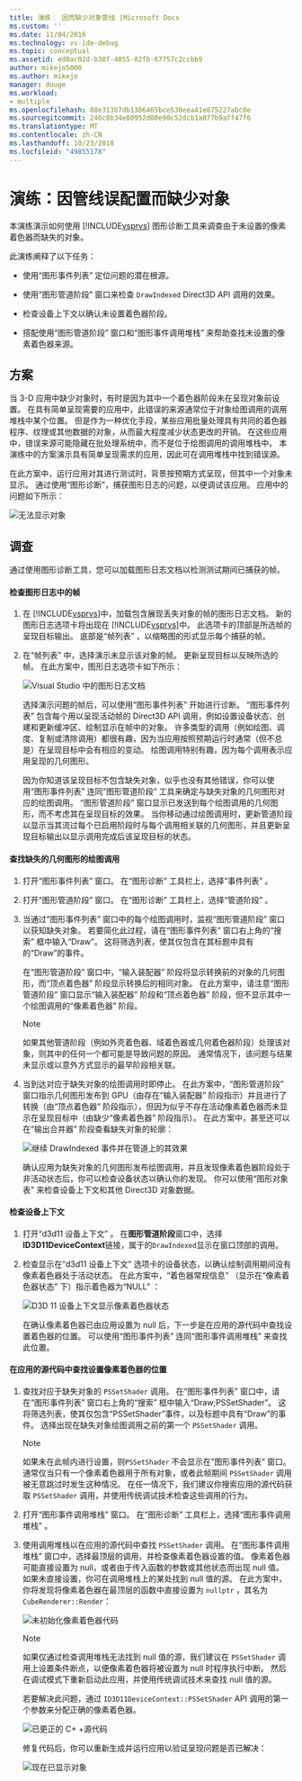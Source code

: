 ```yaml
---
title: 演练： 因而缺少对象管线 |Microsoft Docs
ms.custom: ''
ms.date: 11/04/2016
ms.technology: vs-ide-debug
ms.topic: conceptual
ms.assetid: ed8ac02d-b38f-4055-82fb-67757c2ccbb9
author: mikejo5000
ms.author: mikejo
manager: douge
ms.workload:
- multiple
ms.openlocfilehash: 88e313b7db1306465bce530eea41e875227abc0e
ms.sourcegitcommit: 240c8b34e80952d00e90c52dcb1a077b9aff47f6
ms.translationtype: MT
ms.contentlocale: zh-CN
ms.lasthandoff: 10/23/2018
ms.locfileid: "49855178"
---
```

# <a name="walkthrough-missing-objects-due-to-misconfigured-pipeline"></a>演练：因管线误配置而缺少对象
本演练演示如何使用 [!INCLUDE[vsprvs](../../code-quality/includes/vsprvs_md.md)] 图形诊断工具来调查由于未设置的像素着色器而缺失的对象。  
  
 此演练阐释了以下任务：  
  
-   使用“图形事件列表”  定位问题的潜在根源。  
  
-   使用“图形管道阶段”  窗口来检查 `DrawIndexed` Direct3D API 调用的效果。  
  
-   检查设备上下文以确认未设置着色器阶段。  
  
-   搭配使用“图形管道阶段”  窗口和“图形事件调用堆栈”  来帮助查找未设置的像素着色器来源。  
  
## <a name="scenario"></a>方案  
 当 3-D 应用中缺少对象时，有时是因为其中一个着色器阶段未在呈现对象前设置。 在具有简单呈现需要的应用中，此错误的来源通常位于对象绘图调用的调用堆栈中某个位置。 但是作为一种优化手段，某些应用批量处理具有共同的着色器程序、纹理或其他数据的对象，从而最大程度减少状态更改的开销。 在这些应用中，错误来源可能隐藏在批处理系统中，而不是位于绘图调用的调用堆栈中。 本演练中的方案演示具有简单呈现需求的应用，因此可在调用堆栈中找到错误源。  
  
 在此方案中，运行应用对其进行测试时，背景按预期方式呈现，但其中一个对象未显示。 通过使用“图形诊断”，捕获图形日志的问题，以便调试该应用。 应用中的问题如下所示：  
  
 ![无法显示对象](media/gfx_diag_demo_misconfigured_pipeline_problem.png "gfx_diag_demo_misconfigured_pipeline_problem")  
  
## <a name="investigation"></a>调查  
 通过使用图形诊断工具，您可以加载图形日志文档以检测测试期间已捕获的帧。  
  
#### <a name="to-examine-a-frame-in-a-graphics-log"></a>检查图形日志中的帧  
  
1. 在 [!INCLUDE[vsprvs](../../code-quality/includes/vsprvs_md.md)]中，加载包含展现丢失对象的帧的图形日志文档。 新的图形日志选项卡将出现在 [!INCLUDE[vsprvs](../../code-quality/includes/vsprvs_md.md)]中。 此选项卡的顶部是所选帧的呈现目标输出。 底部是“帧列表” ，以缩略图的形式显示每个捕获的帧。  
  
2. 在“帧列表” 中，选择演示未显示该对象的帧。 更新呈现目标以反映所选的帧。 在此方案中，图形日志选项卡如下所示：  
  
    ![Visual Studio 中的图形日志文档](media/gfx_diag_demo_misconfigured_pipeline_step_1.png "gfx_diag_demo_misconfigured_pipeline_step_1")  
  
   选择演示问题的帧后，可以使用“图形事件列表” 开始进行诊断。 “图形事件列表”  包含每个用以呈现活动帧的 Direct3D API 调用，例如设置设备状态、创建和更新缓冲区、绘制显示在帧中的对象。 许多类型的调用（例如绘图、调度、复制或清除调用）都很有趣，因为当应用按照预期运行时通常（但不总是）在呈现目标中会有相应的变动。 绘图调用特别有趣，因为每个调用表示应用呈现的几何图形。  
  
   因为你知道该呈现目标不包含缺失对象，似乎也没有其他错误，你可以使用“图形事件列表”  连同“图形管道阶段”  工具来确定与缺失对象的几何图形对应的绘图调用。 “图形管道阶段”  窗口显示已发送到每个绘图调用的几何图形，而不考虑其在呈现目标的效果。 当你移动通过绘图调用时，更新管道阶段以显示当其流过每个已启用阶段时与每个调用相关联的几何图形，并且更新呈现目标输出以显示调用完成后该呈现目标的状态。  
  
#### <a name="to-find-the-draw-call-for-the-missing-geometry"></a>查找缺失的几何图形的绘图调用  
  
1. 打开“图形事件列表”  窗口。 在“图形诊断”  工具栏上，选择“事件列表” 。  
  
2. 打开“图形管道阶段”  窗口。 在“图形诊断”  工具栏上，选择“管道阶段” 。  
  
3. 当通过“图形事件列表”  窗口中的每个绘图调用时，监视“图形管道阶段”  窗口以获知缺失对象。 若要简化此过程，请在“图形事件列表”  窗口右上角的“搜索”  框中输入“Draw”。 这将筛选列表，使其仅包含在其标题中具有的“Draw”的事件。  
  
    在“图形管道阶段”  窗口中，“输入装配器”  阶段将显示转换前的对象的几何图形，而“顶点着色器”  阶段显示转换后的相同对象。 在此方案中，请注意“图形管道阶段”  窗口显示“输入装配器”  阶段和“顶点着色器”   阶段，但不显示其中一个绘图调用的“像素着色器”  阶段。  
  
   > [!NOTE]
   >  如果其他管道阶段（例如外壳着色器、域着色器或几何着色器阶段）处理该对象，则其中的任何一个都可能是导致问题的原因。 通常情况下，该问题与结果未显示或以意外方式显示的最早阶段相关联。  
  
4. 当到达对应于缺失对象的绘图调用时即停止。 在此方案中，“图形管道阶段”  窗口指示几何图形发布到 GPU（由存在“输入装配器”  阶段指示）并且进行了转换（由“顶点着色器”  阶段指示），但因为似乎不存在活动像素着色器而未显示在呈现目标中（由缺少“像素着色器”  阶段指示）。 在此方案中，甚至还可以在“输出合并器”  阶段查看缺失对象的轮廓：  
  
    ![继续 DrawIndexed 事件并在管道上的其效果](media/gfx_diag_demo_misconfigured_pipeline_step_2.png "gfx_diag_demo_misconfigured_pipeline_step_2")  
  
   确认应用为缺失对象的几何图形发布绘图调用，并且发现像素着色器阶段处于非活动状态后，你可以检查设备状态以确认你的发现。 你可以使用“图形对象表”  来检查设备上下文和其他 Direct3D 对象数据。  
  
#### <a name="to-examine-device-context"></a>检查设备上下文  
  
1. 打开“d3d11 设备上下文” 。 在**图形管道阶段**窗口中，选择**ID3D11DeviceContext**链接，属于的`DrawIndexed`显示在窗口顶部的调用。  
  
2. 检查显示在“d3d11 设备上下文”  选项卡的设备状态，以确认绘制调用期间没有像素着色器处于活动状态。 在此方案中，“着色器常规信息” （显示在“像素着色器状态” 下）指示着色器为“NULL” ：  
  
    ![D3D 11 设备上下文显示像素着色器状态](media/gfx_diag_demo_misconfigured_pipeline_step_4.png "gfx_diag_demo_misconfigured_pipeline_step_4")  
  
   在确认像素着色器已由应用设置为 null 后，下一步是在应用的源代码中查找设置着色器的位置。 可以使用“图形事件列表”  连同“图形事件调用堆栈”  来查找此位置。  
  
#### <a name="to-find-where-the-pixel-shader-is-set-in-your-apps-source-code"></a>在应用的源代码中查找设置像素着色器的位置  
  
1. 查找对应于缺失对象的 `PSSetShader` 调用。 在“图形事件列表”  窗口中，请在“图形事件列表”  窗口右上角的“搜索”  框中输入“Draw;PSSetShader”。 这将筛选列表，使其仅包含“PSSetShader”事件，以及标题中具有“Draw”的事件。 选择出现在缺失对象绘图调用之前的第一个 `PSSetShader` 调用。  
  
   > [!NOTE]
   >  如果未在此帧内进行设置，则`PSSetShader` 不会显示在“图形事件列表”  窗口。 通常仅当只有一个像素着色器用于所有对象，或者此帧期间 `PSSetShader` 调用被无意跳过时发生这种情况。 在任一情况下，我们建议你搜索应用的源代码获取 `PSSetShader` 调用，并使用传统调试技术检查这些调用的行为。  
  
2. 打开“图形事件调用堆栈”  窗口。 在“图形诊断”  工具栏上，选择“图形事件调用堆栈” 。  
  
3. 使用调用堆栈以在应用的源代码中查找 `PSSetShader` 调用。 在“图形事件调用堆栈”  窗口中，选择最顶层的调用，并检查像素着色器设置的值。 像素着色器可能直接设置为 null，或者由于传入函数的参数或其他状态而出现 null 值。 如果未直接设置，你可在调用堆栈上的某处找到 null 值的源。 在此方案中，你将发现将像素着色器在最顶层的函数中直接设置为 `nullptr` ，其名为 `CubeRenderer::Render`：  
  
    ![未初始化像素着色器代码](media/gfx_diag_demo_misconfigured_pipeline_step_5.png "gfx_diag_demo_misconfigured_pipeline_step_5")  
  
   > [!NOTE]
   >  如果仅通过检查调用堆栈无法找到 null 值的源，我们建议在 `PSSetShader` 调用上设置条件断点，以便像素着色器将被设置为 null 时程序执行中断。 然后在调试模式下重新启动此应用，并使用传统调试技术来查找 null 值的源。  
  
   若要解决此问题，通过 `ID3D11DeviceContext::PSSetShader` API 调用的第一个参数来分配正确的像素着色器。  
  
   ![已更正的 C&#43; &#43;源代码](media/gfx_diag_demo_misconfigured_pipeline_step_6.png "gfx_diag_demo_misconfigured_pipeline_step_6")  
  
   修复代码后，你可以重新生成并运行应用以验证呈现问题是否已解决：  
  
   ![现在已显示对象](media/gfx_diag_demo_misconfigured_pipeline_resolution.jpg "gfx_diag_demo_misconfigured_pipeline_resolution")